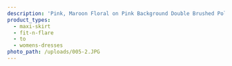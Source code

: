 ```yaml
---
description: 'Pink, Maroon Floral on Pink Background Double Brushed Poly'
product_types:
  - maxi-skirt
  - fit-n-flare
  - to
  - womens-dresses
photo_path: /uploads/005-2.JPG
---
```

